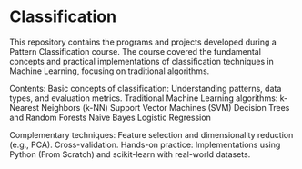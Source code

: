 # Classification

This repository contains the programs and projects developed during a Pattern Classification course. The course covered the fundamental concepts and practical implementations of classification techniques in Machine Learning, focusing on traditional algorithms.

Contents:
Basic concepts of classification: Understanding patterns, data types, and evaluation metrics.
Traditional Machine Learning algorithms:
k-Nearest Neighbors (k-NN)
Support Vector Machines (SVM)
Decision Trees and Random Forests
Naive Bayes
Logistic Regression

Complementary techniques:
Feature selection and dimensionality reduction (e.g., PCA).
Cross-validation.
Hands-on practice: Implementations using Python (From Scratch) and scikit-learn with real-world datasets.
